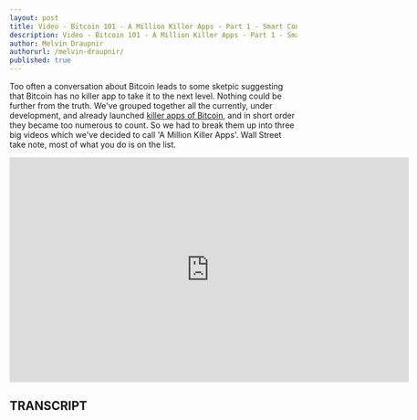 ```yaml
---
layout: post
title: Video - Bitcoin 101 - A Million Killer Apps - Part 1 - Smart Contracts And Bitcoins Big Bang of Disruption
description: Video - Bitcoin 101 - A Million Killer Apps - Part 1 - Smart Contracts And Bitcoins Big Bang of Disruption
author: Melvin Draupnir
authorurl: /melvin-draupnir/
published: true
---
```


<p>Too often a conversation about Bitcoin leads to some sketpic suggesting that Bitcoin has no killer app to take it to the next level. Nothing could be further from the truth. We've grouped together all the currently, under development, and already launched <a href="/how-bitcoin-unlimited-users-may-end-up-on-different-blockchains/">killer apps of Bitcoin</a>, and in short order they became too numerous to count. So we had to break them up into three big videos which we've decided to call 'A Million Killer Apps'. Wall Street take note, most of what you do is on the list.</p>

<center><iframe width="700" height="394" src="https://www.youtube.com/embed/4nOfHpOFhN8?list=PLzctEq7iZD-7-DgJM604zsndMapn9ff6q" frameborder="0" allowfullscreen></iframe></center>

<h2>TRANSCRIPT</h2>
